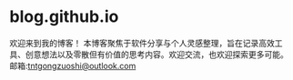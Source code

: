 # blog.github.io
欢迎来到我的博客！
本博客聚焦于软件分享与个人灵感整理，旨在记录高效工具、创意想法以及零散但有价值的思考内容。欢迎交流，也欢迎探索更多可能。
邮箱:tntgongzuoshi@outlook.com

